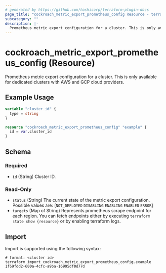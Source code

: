 ```yaml
---
# generated by https://github.com/hashicorp/terraform-plugin-docs
page_title: "cockroach_metric_export_prometheus_config Resource - terraform-provider-cockroach"
subcategory: ""
description: |-
  Prometheus metric export configuration for a cluster. This is only available for dedicated clusters with AWS and GCP cloud providers.
---
```


# cockroach_metric_export_prometheus_config (Resource)

Prometheus metric export configuration for a cluster. This is only available for dedicated clusters with AWS and GCP cloud providers.

## Example Usage

```terraform
variable "cluster_id" {
  type = string
}

resource "cockroach_metric_export_prometheus_config" "example" {
  id = var.cluster_id
}
```

<!-- schema generated by tfplugindocs -->
## Schema

### Required

- `id` (String) Cluster ID.

### Read-Only

- `status` (String) The current state of the metric export configuration.  Possible values are: [`NOT_DEPLOYED` `DISABLING` `ENABLING` `ENABLED` `ERROR`]
- `targets` (Map of String) Represents prometheus scrape endpoint for each region. You can fetch endpoints either by executing `terraform state show {resource}` or by enabling terraform logs.

## Import

Import is supported using the following syntax:

```shell
# format: <cluster id>
terraform import cockroach_metric_export_prometheus_config.example 1f69fdd2-600a-4cfc-a9ba-16995df0d77d
```
